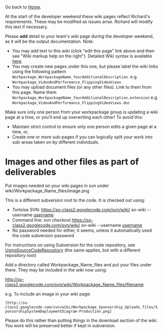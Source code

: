 Go back to [Home](Home.md).

At the start of the developer weekend these wiki pages reflect Richard's requirements.  These may be modified as issues arise.  Richard will modify this text if necessary.

Please **add** detail to your team's wiki page during the developer weekend, as it will be the output documentation.  Note:
  * You may add text to this wiki (click "edit this page" link above and then see "Wiki markup help on the right").  Detailed Wiki syntax is available [here](http://code.google.com/p/support/wiki/WikiSyntax).
  * You may create new pages under this one, but please label the wiki links using the following pattern `Workpackage_WorkpackageName_YourAdditionalDescription`.  e.g. `Workpackage_VideoAndPerformance_FlippingVideoViews`
  * You may upload document files (or any other files).  Link to them from this page.  Name them `Workpackage_WorkpackageName_YourAdditionalDescription.extension` e.g. `Workpackage_VideoAndPerformance_FlippingVideoViews.doc`

Make sure only one person from your workpackage group is updating a wiki page at a time, or you'll end up overwriting each other!  To avoid this:
  * Maintain strict control to ensure only one person edits a given page at a time, or,
  * Create one or more sub-pages if you can logically split your work into sub-areas taken on by different individuals.

# Images and other files as part of deliverables #
Put images needed on your wiki pages in svn under wiki/Workpackage\_Name\_files/image.png

This is a different subversion root to the code.  It is checked out using:
  * Tortoise SVN:  https://so-class2.googlecode.com/svn/wiki/ so-wiki --username [username](username.md)
  * Command line:  svn checkout https://so-class2.googlecode.com/svn/wiki/ so-wiki --username [username](username.md)
  * No password needed for either, it seems, unless it automatically used the code subversion password

For instructions on using Subversion for the code repository, see [UsingSourceCodeRepository](UsingSourceCodeRepository.md)  (the same applies, but with a different repository root)

Add a directory called Workpackage\_Name\_files and put your files under there.
They may be included in the wiki now using:

http://so-class2.googlecode.com/svn/wiki/Workpackage_Name_files/filename

e.g. To include an image in your wiki page:

`[http://so-class2.googlecode.com/svn/wiki/Workpackage_Sponsorship_Uploads_files/SponsorshipSystemDeploymentDiagram-Production.png]`

Please do this rather than putting things in the download section of the wiki.  You work will be preserved better if kept in subversion.
